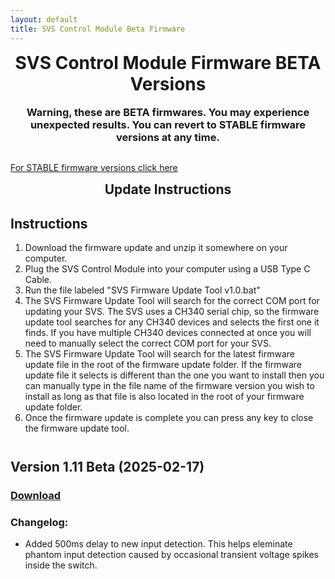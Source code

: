 ```yaml
---
layout: default
title: SVS Control Module Beta Firmware
---
```


<h1 align="center" style="margin-top: 0px;">SVS Control Module Firmware BETA Versions</h1>
<h3 align="center" style="margin-top: 0px;">Warning, these are BETA firmwares. You may experience unexpected results. You can revert to STABLE firmware versions at any time.</h3>

<p style="margin:30px;"></p>

[For STABLE firmware versions click here](index.md)

<h2 align="center" style="margin-top: 0px;">Update Instructions</h2>

<p style="margin:20px;"></p>

## Instructions️

1. Download the firmware update and unzip it somewhere on your computer.
2. Plug the SVS Control Module into your computer using a USB Type C Cable.
3. Run the file labeled "SVS Firmware Update Tool v1.0.bat"
4. The SVS Firmware Update Tool will search for the correct COM port for updating your SVS. The SVS uses a CH340 serial chip, so the firmware update tool searches for any CH340 devices and selects the first one it finds. If you have multiple CH340 devices connected at once you will need to manually select the correct COM port for your SVS.
5. The SVS Firmware Update Tool will search for the latest firmware update file in the root of the firmware update folder. If the firmware update file it selects is different than the one you want to install then you can manually type in the file name of the firmware version you wish to install as long as that file is also located in the root of your firmware update folder.
6. Once the firmware update is complete you can press any key to close the firmware update tool.

<p style="margin:41px;"></p>


## Version 1.11 Beta (2025-02-17)

### [Download](https://github.com/Arthrimus/SVS_Firmware_Repository/raw/refs/heads/main/SVS%20Control%20Module%20Firmwares/Beta/SVS%20Firmware%201.11%20Beta%20Update.7z)

### Changelog:
- Added 500ms delay to new input detection. This helps eleminate phantom input detection caused by occasional transient voltage spikes inside the switch.


<br/>
